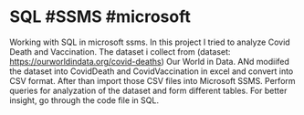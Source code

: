 # SQL #SSMS #microsoft
Working with SQL in microsoft ssms.
In this project I tried to analyze Covid Death and Vaccination. The dataset i collect from (dataset: https://ourworldindata.org/covid-deaths) Our World in Data. ANd modiifed the dataset into CovidDeath and CovidVaccination in excel and convert into CSV format. After than import those CSV files into Microsoft SSMS. Perform queries for analyzation of the dataset and form different tables.
For better insight, go through the code file in SQL.
